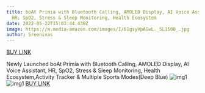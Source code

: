 ```yaml
---
title: boAt Primia with Bluetooth Calling, AMOLED Display, AI Voice Assistant,
  HR, SpO2, Stress & Sleep Monitoring, Health Ecosystem
date: 2022-05-22T15:03:44.430Z
image: https://m.media-amazon.com/images/I/61gsyVpAGwL._SL1500_.jpg
author: Sreenivas
---
```

[BUY LINK](https://amzn.to/38D2mT1)

Newly Launched boAt Primia with Bluetooth Calling, AMOLED Display, AI Voice Assistant, HR, SpO2, Stress & Sleep Monitoring, Health Ecosystem,Activity Tracker & Multiple Sports Modes(Deep Blue)
![img1](https://m.media-amazon.com/images/I/71GrdVMBEDL._SL1500_.jpg)
![img1](https://m.media-amazon.com/images/I/61VcAbpFIhL._SL1500_.jpg)
[BUY LINK](https://amzn.to/38D2mT1)


